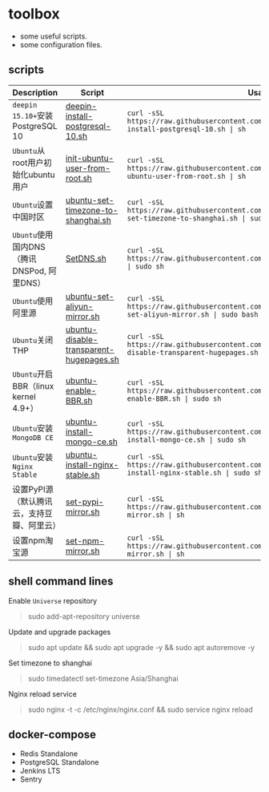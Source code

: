 toolbox
===
* some useful scripts.
* some configuration files.

scripts
---

Description | Script| Usage
---|---|---
`deepin 15.10+`安装 PostgreSQL 10 | [deepin-install-postgresql-10.sh](https://raw.githubusercontent.com/ldsink/toolbox/master/deepin-install-postgresql-10.sh) | `curl -sSL https://raw.githubusercontent.com/ldsink/toolbox/master/deepin-install-postgresql-10.sh \| sh`
`Ubuntu`从root用户初始化ubuntu用户 | [init-ubuntu-user-from-root.sh](https://raw.githubusercontent.com/ldsink/toolbox/master/init-ubuntu-user-from-root.sh) | `curl -sSL https://raw.githubusercontent.com/ldsink/toolbox/master/init-ubuntu-user-from-root.sh \| sh`
`Ubuntu`设置中国时区 | [ubuntu-set-timezone-to-shanghai.sh](https://raw.githubusercontent.com/ldsink/toolbox/master/ubuntu-set-timezone-to-shanghai.sh) | `curl -sSL https://raw.githubusercontent.com/ldsink/toolbox/master/ubuntu-set-timezone-to-shanghai.sh \| sudo sh`
`Ubuntu`使用国内DNS（腾讯DNSPod, 阿里DNS） | [SetDNS.sh](https://raw.githubusercontent.com/ldsink/toolbox/master/SetDNS.sh) | `curl -sSL https://raw.githubusercontent.com/ldsink/toolbox/master/SetDNS.sh \| sudo sh`
`Ubuntu`使用阿里源 | [ubuntu-set-aliyun-mirror.sh](https://raw.githubusercontent.com/ldsink/toolbox/master/ubuntu-set-aliyun-mirror.sh) | `curl -sSL https://raw.githubusercontent.com/ldsink/toolbox/master/ubuntu-set-aliyun-mirror.sh \| sudo bash`
`Ubuntu`关闭THP | [ubuntu-disable-transparent-hugepages.sh](https://raw.githubusercontent.com/ldsink/toolbox/master/ubuntu-disable-transparent-hugepages.sh) | `curl -sSL https://raw.githubusercontent.com/ldsink/toolbox/master/ubuntu-disable-transparent-hugepages.sh \| sudo sh`
`Ubuntu`开启BBR（linux kernel 4.9+） | [ubuntu-enable-BBR.sh](https://raw.githubusercontent.com/ldsink/toolbox/master/ubuntu-enable-BBR.sh) | `curl -sSL https://raw.githubusercontent.com/ldsink/toolbox/master/ubuntu-enable-BBR.sh \| sudo sh`
`Ubuntu`安装`MongoDB CE` | [ubuntu-install-mongo-ce.sh](https://raw.githubusercontent.com/ldsink/toolbox/master/ubuntu-install-mongo-ce.sh) | `curl -sSL https://raw.githubusercontent.com/ldsink/toolbox/master/ubuntu-install-mongo-ce.sh \| sudo sh`
`Ubuntu`安装`Nginx Stable` | [ubuntu-install-nginx-stable.sh](https://raw.githubusercontent.com/ldsink/toolbox/master/ubuntu-install-nginx-stable.sh) | `curl -sSL https://raw.githubusercontent.com/ldsink/toolbox/master/ubuntu-install-nginx-stable.sh \| sudo sh`
设置PyPI源（默认腾讯云，支持豆瓣、阿里云） | [set-pypi-mirror.sh](https://raw.githubusercontent.com/ldsink/toolbox/master/set-pypi-mirror.sh) | `curl -sSL https://raw.githubusercontent.com/ldsink/toolbox/master/set-pypi-mirror.sh \| sh`
设置npm淘宝源| [set-npm-mirror.sh](https://raw.githubusercontent.com/ldsink/toolbox/master/set-npm-mirror.sh) | `curl -sSL https://raw.githubusercontent.com/ldsink/toolbox/master/set-npm-mirror.sh \| sh`

shell command lines
---

Enable `Universe` repository
> sudo add-apt-repository universe

Update and upgrade packages
> sudo apt update && sudo apt upgrade -y && sudo apt autoremove -y

Set timezone to shanghai
> sudo timedatectl set-timezone Asia/Shanghai

Nginx reload service
> sudo nginx -t -c /etc/nginx/nginx.conf && sudo service nginx reload

docker-compose
---

* Redis Standalone
* PostgreSQL Standalone
* Jenkins LTS
* Sentry
